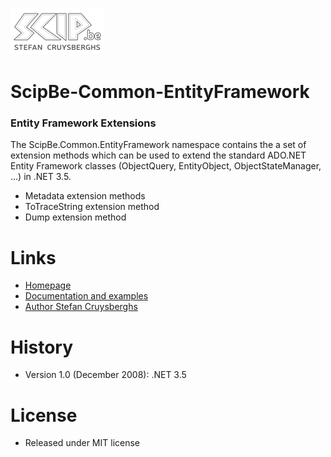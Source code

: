 ![Logo](Doc/Images/ScipBe.png) 
# ScipBe-Common-EntityFramework
### Entity Framework Extensions

The ScipBe.Common.EntityFramework namespace contains the a set of extension methods which can be used to extend the standard ADO.NET Entity Framework classes (ObjectQuery, EntityObject, ObjectStateManager, ...) in .NET 3.5.
- Metadata extension methods
- ToTraceString extension method
- Dump extension method

Links
=================================================================

- [Homepage](http://www.scip.be)
- [Documentation and examples](http://www.scip.be/index.php?Page=ComponentsNETEntityFramework)
- [Author Stefan Cruysberghs](http://www.scip.be/index.php?Page=AboutMe)

History
=================================================================

- Version 1.0 (December 2008): .NET 3.5

License
=================================================================

- Released under MIT license
